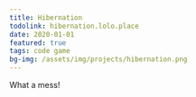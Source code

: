 ```yaml
---
title: Hibernation
todolink: hibernation.lolo.place
date: 2020-01-01
featured: true
tags: code game
bg-img: /assets/img/projects/hibernation.png
---
```


What a mess!
